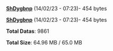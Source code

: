 [**ShDygbnp**](/data/ShDygbnp.txt) (14/02/23 - 07:23)- 454 bytes

[**ShDygbnp**](/data/ShDygbnp.txt) (14/02/23 - 07:23)- 454 bytes

**Total Datas**: 9861

**Total Size**: 64.96 MB / 65.0 MB